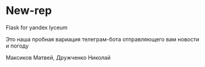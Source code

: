 # New-rep
Flask for yandex lyceum

Это наша пробная вариация телеграм-бота отправляющего вам новости и погоду

Максиков Матвей, Дружченко Николай
